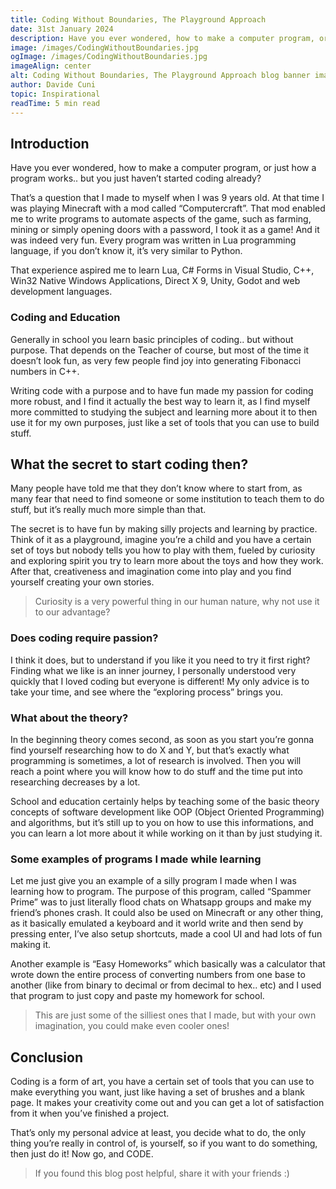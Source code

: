 ```yaml
---
title: Coding Without Boundaries, The Playground Approach
date: 31st January 2024
description: Have you ever wondered, how to make a computer program, or just how it works.. but you just haven’t started coding already? Discover the secret to start.
image: /images/CodingWithoutBoundaries.jpg
ogImage: /images/CodingWithoutBoundaries.jpg
imageAlign: center
alt: Coding Without Boundaries, The Playground Approach blog banner image 
author: Davide Cuni
topic: Inspirational
readTime: 5 min read
---
```

## Introduction

Have you ever wondered, how to make a computer program, or just how a program works.. but you just haven’t started coding already?

That’s a question that I made to myself when I was 9 years old. At that time I was playing Minecraft with a mod called “Computercraft”. That mod enabled me to write programs to automate aspects of the game, such as farming, mining or simply opening doors with a password, I took it as a game! And it was indeed very fun. Every program was written in Lua programming language, if you don’t know it, it’s very similar to Python.

That experience aspired me to learn Lua, C# Forms in Visual Studio, C++, Win32 Native Windows Applications, Direct X 9, Unity, Godot and web development languages.

### Coding and Education

Generally in school you learn basic principles of coding.. but without purpose. That depends on the Teacher of course, but most of the time it doesn’t look fun, as very few people find joy into generating Fibonacci numbers in C++.

Writing code with a purpose and to have fun made my passion for coding more robust, and I find it actually the best way to learn it, as I find myself more committed to studying the subject and learning more about it to then use it for my own purposes, just like a set of tools that you can use to build stuff.

## What the secret to start coding then?

Many people have told me that they don’t know where to start from, as many fear that need to find someone or some institution to teach them to do stuff, but it’s really much more simple than that.

The secret is to have fun by making silly projects and learning by practice. Think of it as a playground, imagine you’re a child and you have a certain set of toys but nobody tells you how to play with them, fueled by curiosity and exploring spirit you try to learn more about the toys and how they work. After that, creativeness and imagination come into play and you find yourself creating your own stories.

> Curiosity is a very powerful thing in our human nature, why not use it to our advantage?

### Does coding require passion?

I think it does, but to understand if you like it you need to try it first right? Finding what we like is an inner journey, I personally understood very quickly that I loved coding but everyone is different! My only advice is to take your time, and see where the “exploring process” brings you.

### What about the theory?

In the beginning theory comes second, as soon as you start you’re gonna find yourself researching how to do X and Y, but that’s exactly what programming is sometimes, a lot of research is involved. Then you will reach a point where you will know how to do stuff and the time put into researching decreases by a lot.

School and education certainly helps by teaching some of the basic theory concepts of software development like OOP (Object Oriented Programming) and algorithms, but it’s still up to you on how to use this informations, and you can learn a lot more about it while working on it than by just studying it.

### Some examples of programs I made while learning

Let me just give you an example of a silly program I made when I was learning how to program. The purpose of this program, called “Spammer Prime” was to just literally flood chats on Whatsapp groups and make my friend’s phones crash. It could also be used on Minecraft or any other thing, as it basically emulated a keyboard and it world write and then send by pressing enter, I’ve also setup shortcuts, made a cool UI and had lots of fun making it.

Another example is “Easy Homeworks” which basically was a calculator that wrote down the entire process of converting numbers from one base to another (like from binary to decimal or from decimal to hex.. etc) and I used that program to just copy and paste my homework for school.

> This are just some of the silliest ones that I made, but with your own imagination, you could make even cooler ones!

## Conclusion

Coding is a form of art, you have a certain set of tools that you can use to make everything you want, just like having a set of brushes and a blank page. It makes your creativity come out and you can get a lot of satisfaction from it when you’ve finished a project.

That’s only my personal advice at least, you decide what to do, the only thing you’re really in control of, is yourself, so if you want to do something, then just do it! Now go, and CODE.

> If you found this blog post helpful, share it with your friends :)
